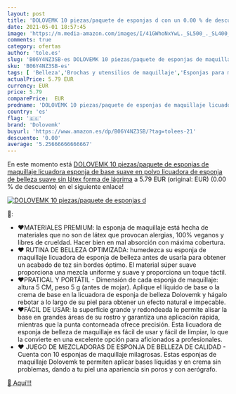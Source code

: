```yaml
---
layout: post
title: 'DOLOVEMK 10 piezas/paquete de esponjas d con un 0.00 % de descuento'
date: 2021-05-01 18:57:45
image: 'https://m.media-amazon.com/images/I/41GWhoNxYwL._SL500_._SL400_.jpg'
comments: true
category: ofertas
author: 'tole.es'
slug: 'B06Y4NZ3SB-es DOLOVEMK 10 piezas/paquete de esponjas de maquillaje...'
sku: 'B06Y4NZ3SB-es'
tags: [ 'Belleza','Brochas y utensilios de maquillaje','Esponjas para maquillaje facial','Utensilios y accesorios de belleza','Utensilios y accesorios para cara','dolovemk','maquillaje', ]
actualPrice: 5.79 EUR
currency: EUR
price: 5.79
comparePrice:  EUR
prodname: 'DOLOVEMK 10 piezas/paquete de esponjas de maquillaje licuadora esponja de base suave en polvo  licuadora de esponja de belleza suave  sin látex  forma de lágrima'
country: 'es'
flag: '🇪🇸'
brand: 'Dolovemk'
buyurl: 'https://www.amazon.es/dp/B06Y4NZ3SB/?tag=tolees-21'
descuento: '0.00'
average: '5.25666666666667'
---
```


En este momento está [DOLOVEMK 10 piezas/paquete de esponjas de maquillaje licuadora esponja de base suave en polvo  licuadora de esponja de belleza suave  sin látex  forma de lágrima](https://www.amazon.es/dp/B06Y4NZ3SB/?tag=tolees-21) a 5.79 EUR (original:  EUR) (0.00 %  de descuento) en el siguiente enlace!

[![DOLOVEMK 10 piezas/paquete de esponjas d](https://m.media-amazon.com/images/I/41GWhoNxYwL._SL500_._SL400_.jpg)](https://www.amazon.es/dp/B06Y4NZ3SB/?tag=tolees-21)

🔎:

- ❤️MATERIALES PREMIUM: la esponja de maquillaje está hecha de materiales que no son de látex que provocan alergias, 100% veganos y libres de crueldad. Hacer bien en mal absorción con máxima cobertura.
- ❤️ RUTINA DE BELLEZA OPTIMIZADA: humedezca su esponja de maquillaje licuadora de esponja de belleza antes de usarla para obtener un acabado de tez sin bordes óptimo. El material súper suave proporciona una mezcla uniforme y suave y proporciona un toque táctil.
- ❤️PRATICAL Y PORTÁTIL - Dimensión de cada esponja de maquillaje: altura 5 CM, peso 5 g (antes de mojar). Aplique el líquido de base o la crema de base en la licuadora de esponja de belleza Dolovemk y hágalo rebotar a lo largo de su piel para obtener un efecto natural e impecable.
- ❤️FÁCIL DE USAR: la superficie grande y redondeada le permite alisar la base en grandes áreas de su rostro y garantiza una aplicación rápida, mientras que la punta contorneada ofrece precisión. Esta licuadora de esponja de belleza de maquillaje es fácil de usar y fácil de limpiar, lo que la convierte en una excelente opción para aficionados a profesionales.
- ❤️ JUEGO DE MEZCLADORAS DE ESPONJA DE BELLEZA DE CALIDAD - Cuenta con 10 esponjas de maquillaje milagrosas. Estas esponjas de maquillaje Dolovemk te permiten aplicar bases líquidas y en crema sin problemas, dando a tu piel una apariencia sin poros y con aerógrafo.

[🛒 Aquí!!!](https://www.amazon.es/dp/B06Y4NZ3SB/?tag=tolees-21)
